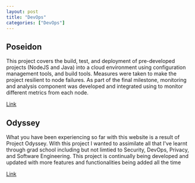 ```yaml
---
layout: post
title: "DevOps"
categories: ["DevOps"]
---
```


Poseidon
--------

This project covers the build, test, and deployment of pre-developed projects (NodeJS and Java) into a cloud environment using configuration management tools, and build tools. Measures were taken to make the project resilient to node failures. As part of the final milestone, monitoring and analysis component was developed and integrated using to monitor different metrics from each node.

[Link](/projects/devops/2019/04/25/00-poseidon.html)

Odyssey
-------


What you have been experiencing so far with this website is a result of Project Odyssey. With this project I wanted to assimilate all that I've learnt through grad school including but not limtied to Security, DevOps, Privacy, and Software Engineering. This project is continually being developed and updated with more features and functionalities being added all the time

[Link](/projects/devops/2020/06/06/00-odyssey.html)
